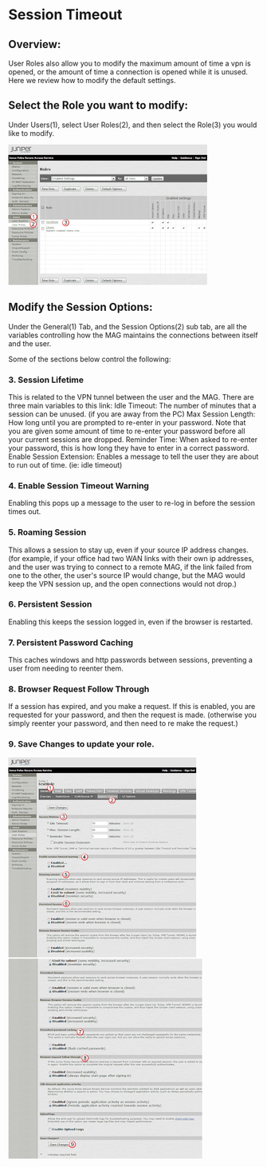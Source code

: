 # Session Timeout

## Overview:
User Roles also allow you to modify the maximum amount of time a vpn is opened, or the amount of time a connection is opened while it is unused.  Here we review how to modify the default settings.

## Select the Role you want to modify:
Under Users(1), select User Roles(2), and then select the Role(3) you would like to modify. 

<img src="../img/j88.png">

## Modify the Session Options:
Under the General(1) Tab, and the Session Options(2) sub tab, are all the variables controlling how the MAG maintains the connections between itself and the user. 

Some of the sections below control the following:

### 3. Session Lifetime
This is related to the VPN tunnel between the user and the MAG.  There are three main variables to this link:
Idle Timeout: The number of minutes that a session can be unused.  (if you are away from the PC)
Max Session Length: How long until you are prompted to re-enter in your password.  Note that you are given some amount of time to re-enter your password before all your current sessions are dropped. 
Reminder Time: When asked to re-enter your password, this is how long they have to enter in a correct password. 
Enable Session Extension: Enables a message to tell the user they are about to run out of time.  (ie: idle timeout)

### 4. Enable Session Timeout Warning
Enabling this pops up a message to the user to re-log in before the session times out. 

### 5. Roaming Session
This allows a session to stay up, even if your source IP address changes.  (for example, if your office had two WAN links with their own ip addresses, and the user was trying to connect to a remote MAG, if the link failed from one to the other, the user's source IP would change, but the MAG would keep the VPN session up, and the open connections would not drop.)

### 6. Persistent Session
Enabling this keeps the session logged in, even if the browser is restarted. 

### 7. Persistent Password Caching
This caches windows and http passwords between sessions, preventing a user from needing to reenter them. 

### 8. Browser Request Follow Through
If a session has expired, and you make a request.  If this is enabled, you are requested for your password, and then the request is made.  (otherwise you simply reenter your password, and then need to re make the request.)

### 9. Save Changes to update your role. 

<img src="../img/j89.png">

<img src="../img/j90.png">
